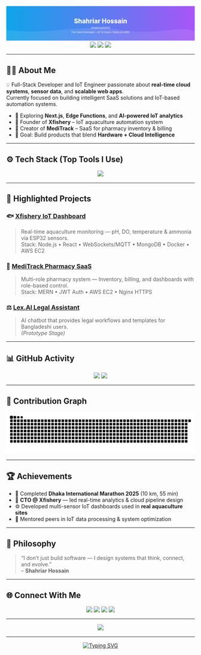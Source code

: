 <!-- Profile README for shahriarbd10 -->
<!-- Designed for professional presentation with snake animation and clean stack -->

<div align="center">
  <svg viewBox="0 0 1200 220" xmlns="http://www.w3.org/2000/svg" role="img" aria-label="Shahriar Hossain (shahriarbd10) — Full-Stack Developer, IoT & Cloud" style="width:100%;height:auto;max-height:220px;">
    <defs>
      <linearGradient id="bgGrad" x1="0" x2="1" y1="0" y2="0">
        <stop stop-color="#0ea5e9" offset="0%"/>
        <stop stop-color="#a855f7" offset="100%"/>
      </linearGradient>
    </defs>
    <rect width="1200" height="220" fill="url(#bgGrad)"/>
    <path d="M0,150 C240,190 460,110 720,150 C980,190 1100,120 1200,160 L1200,220 L0,220 Z" fill="rgba(255,255,255,0.1)"/>
    <text x="50%" y="110" text-anchor="middle" fill="#fff" font-size="40" font-weight="800">Shahriar Hossain</text>
    <text x="50%" y="145" text-anchor="middle" fill="#e2e8f0" font-size="18">(shahriarbd10)</text>
    <text x="50%" y="172" text-anchor="middle" fill="#f9fafb" font-size="15">Full-Stack Developer • IoT & Cloud • Node.js & AWS</text>
  </svg>
</div>

<div align="center">
  <img src="https://img.shields.io/badge/Location-Dhaka%2C%20Bangladesh-0ea5e9?style=for-the-badge&logo=google-maps&logoColor=white"/>
  <a href="https://xfishery.com"><img src="https://img.shields.io/badge/Portfolio-xfishery.com-a855f7?style=for-the-badge&logo=google-chrome&logoColor=white"/></a>
  <a href="mailto:shahriarsgr@gmail.com"><img src="https://img.shields.io/badge/Email-Say%20Hi-ef4444?style=for-the-badge&logo=gmail&logoColor=white"/></a>
</div>

---

## 👨‍💻 About Me
💡 Full-Stack Developer and IoT Engineer passionate about **real-time cloud systems**, **sensor data**, and **scalable web apps**.  
Currently focused on building intelligent SaaS solutions and IoT-based automation systems.

- 🧠 Exploring **Next.js**, **Edge Functions**, and **AI-powered IoT analytics**  
- 🔭 Founder of **Xfishery** – IoT aquaculture automation system  
- 🧩 Creator of **MediTrack** – SaaS for pharmacy inventory & billing  
- 🎯 Goal: Build products that blend **Hardware + Cloud Intelligence**

---

## ⚙️ Tech Stack (Top Tools I Use)
<div align="center">
  <img src="https://skillicons.dev/icons?i=js,react,nodejs,express,mongodb,aws,docker,nginx,arduino,git,vscode" />
</div>

---

## 🚀 Highlighted Projects

### 🐟 [Xfishery IoT Dashboard](https://xfishery.com)
> Real-time aquaculture monitoring — pH, DO, temperature & ammonia via ESP32 sensors.  
> Stack: Node.js • React • WebSockets/MQTT • MongoDB • Docker • AWS EC2

### 💊 [MediTrack Pharmacy SaaS](https://meditrack-v1.vercel.app)
> Multi-role pharmacy system — Inventory, billing, and dashboards with role-based control.  
> Stack: MERN • JWT Auth • AWS EC2 • Nginx HTTPS

### ⚖️ [Lex.AI Legal Assistant](#)
> AI chatbot that provides legal workflows and templates for Bangladeshi users.  
> *(Prototype Stage)*

---

## 📊 GitHub Activity
<div align="center">
  <img src="https://github-readme-stats.vercel.app/api?username=shahriarbd10&show_icons=true&theme=radical&hide_border=true&border_radius=12" height="150" />
  <img src="https://github-readme-streak-stats.herokuapp.com/?user=shahriarbd10&theme=radical&hide_border=true&border_radius=12" height="150" />
</div>

---

## 🐍 Contribution Graph
<div align="center">
  <picture>
    <source media="(prefers-color-scheme: dark)" srcset="https://raw.githubusercontent.com/shahriarbd10/shahriarbd10/output/github-contribution-grid-snake-dark.svg" />
    <source media="(prefers-color-scheme: light)" srcset="https://raw.githubusercontent.com/shahriarbd10/shahriarbd10/output/github-contribution-grid-snake.svg" />
    <img alt="snake animation" src="https://raw.githubusercontent.com/shahriarbd10/shahriarbd10/output/github-contribution-grid-snake.svg" />
  </picture>
</div>

---

## 🏆 Achievements
- 🥇 Completed **Dhaka International Marathon 2025** (10 km, 55 min)  
- 💼 **CTO @ Xfishery** — led real-time analytics & cloud pipeline design  
- ⚙️ Developed multi-sensor IoT dashboards used in **real aquaculture sites**  
- 🧠 Mentored peers in IoT data processing & system optimization  

---

## 🎯 Philosophy
> “I don’t just build software — I design systems that think, connect, and evolve.”  
> – **Shahriar Hossain**

---

## 🌐 Connect With Me
<div align="center">
  <a href="mailto:shahriarsgr@gmail.com"><img src="https://img.shields.io/badge/Email-ef4444?style=for-the-badge&logo=gmail&logoColor=white"/></a>
  <a href="https://linkedin.com/in/shahriarhossain"><img src="https://img.shields.io/badge/LinkedIn-0A66C2?style=for-the-badge&logo=linkedin&logoColor=white"/></a>
  <a href="https://github.com/shahriarbd10"><img src="https://img.shields.io/badge/GitHub-181717?style=for-the-badge&logo=github&logoColor=white"/></a>
  <a href="https://xfishery.com"><img src="https://img.shields.io/badge/Portfolio-0ea5e9?style=for-the-badge&logo=google-chrome&logoColor=white"/></a>
</div>

---

<div align="center">
  <img src="https://komarev.com/ghpvc/?username=shahriarbd10&label=Profile%20Views&style=for-the-badge&color=0ea5e9"/>
</div>

---

<div align="center">

[![Typing SVG](https://readme-typing-svg.herokuapp.com?font=Inter&size=20&duration=3000&pause=800&color=A855F7&center=true&vCenter=true&width=600&lines=Building+IoT+and+Full-Stack+Solutions;Exploring+Cloud+Automation;Turning+Data+into+Impact)](https://github.com/shahriarbd10)

</div>
